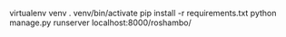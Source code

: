 virtualenv venv
. venv/bin/activate
pip install -r requirements.txt
python manage.py runserver
localhost:8000/roshambo/
